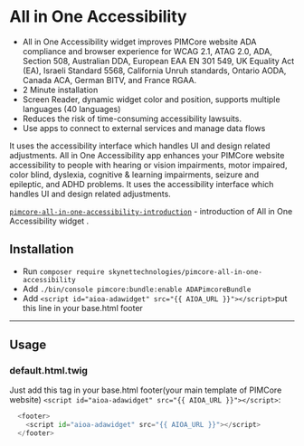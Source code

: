 # All in One Accessibility
- All in One Accessibility widget improves PIMCore website ADA compliance and browser experience for WCAG 2.1, ATAG 2.0, ADA, Section 508, Australian DDA, 
  European EAA EN 301 549, UK Equality Act (EA), Israeli Standard 5568, California Unruh standards, Ontario AODA, Canada ACA, German BITV, and France RGAA.
- 2 Minute installation
- Screen Reader, dynamic widget color and position, supports multiple languages (40 languages)
- Reduces the risk of time-consuming accessibility lawsuits.
- Use apps to connect to external services and manage data flows

It uses the accessibility interface which handles UI and design related adjustments. All in One Accessibility app enhances your PIMCore website 
accessibility to people with hearing or vision impairments, motor impaired, color blind, dyslexia, cognitive & learning impairments, seizure and epileptic, and ADHD problems. It uses the accessibility interface which handles UI and design related adjustments.

[`pimcore-all-in-one-accessibility-introduction`](https://www.youtube.com/watch?v=PPQMWSzroAA) - introduction of All in One Accessibility widget .


## Installation
-   Run `composer require skynettechnologies/pimcore-all-in-one-accessibility`
-   Add `./bin/console pimcore:bundle:enable ADAPimcoreBundle`
-   Add `<script id="aioa-adawidget" src="{{ AIOA_URL }}"></script>`put this line in your base.html footer

---

## Usage


### default.html.twig
Just add this tag in your base.html footer(your main template of PIMCore website) `<script id="aioa-adawidget" src="{{ AIOA_URL }}"></script>`:
```python
  <footer>
    <script id="aioa-adawidget" src="{{ AIOA_URL }}"></script>
  </footer>
```

